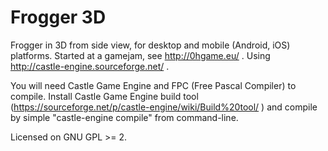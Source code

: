 Frogger 3D
=================

Frogger in 3D from side view, for desktop and mobile (Android, iOS) platforms.
Started at a gamejam, see http://0hgame.eu/ .
Using http://castle-engine.sourceforge.net/ .

You will need Castle Game Engine and FPC (Free Pascal Compiler)
to compile. Install Castle Game Engine build tool
(https://sourceforge.net/p/castle-engine/wiki/Build%20tool/ )
and compile by simple "castle-engine compile" from command-line.

Licensed on GNU GPL >= 2.
